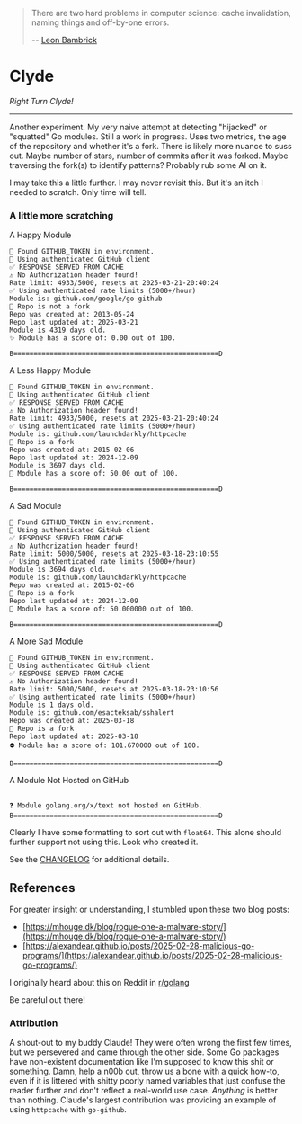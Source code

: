> There are two hard problems in computer science: cache invalidation, naming things and off-by-one errors. <!--markdownlint-disable MD041 -->
>
> -- [Leon Bambrick](https://twitter.com/secretGeek/status/7269997868)

# Clyde

_Right Turn Clyde!_

______________________________________________________________________

Another experiment. My very naive attempt at detecting "hijacked" or "squatted" Go modules. Still a work in progress. Uses two metrics, the age of the repository and whether it's a fork. There is likely more nuance to suss out. Maybe number of stars, number of commits after it was forked. Maybe traversing the fork(s) to identify patterns? Probably rub some AI on it.

I may take this a little further. I may never revisit this. But it's an itch I needed to scratch. Only time will tell.

### A little more scratching

A Happy Module

```text
🔑 Found GITHUB_TOKEN in environment.
🔐 Using authenticated GitHub client
✅ RESPONSE SERVED FROM CACHE
⚠️ No Authorization header found!
Rate limit: 4933/5000, resets at 2025-03-21-20:40:24
✅ Using authenticated rate limits (5000+/hour)
Module is: github.com/google/go-github
🍰 Repo is not a fork
Repo was created at: 2013-05-24
Repo last updated at: 2025-03-21
Module is 4319 days old.
✨ Module has a score of: 0.00 out of 100.

B===================================================D
```

A Less Happy Module

```text
🔑 Found GITHUB_TOKEN in environment.
🔐 Using authenticated GitHub client
✅ RESPONSE SERVED FROM CACHE
⚠️ No Authorization header found!
Rate limit: 4933/5000, resets at 2025-03-21-20:40:24
✅ Using authenticated rate limits (5000+/hour)
Module is: github.com/launchdarkly/httpcache
🍴 Repo is a fork
Repo was created at: 2015-02-06
Repo last updated at: 2024-12-09
Module is 3697 days old.
💩 Module has a score of: 50.00 out of 100.

B===================================================D
```

A Sad Module

```text
🔑 Found GITHUB_TOKEN in environment.
🔐 Using authenticated GitHub client
✅ RESPONSE SERVED FROM CACHE
⚠️ No Authorization header found!
Rate limit: 5000/5000, resets at 2025-03-18-23:10:55
✅ Using authenticated rate limits (5000+/hour)
Module is 3694 days old.
Module is: github.com/launchdarkly/httpcache
Repo was created at: 2015-02-06
🍴 Repo is a fork
Repo last updated at: 2024-12-09
💩 Module has a score of: 50.000000 out of 100.

B===================================================D
```

A More Sad Module

```text
🔑 Found GITHUB_TOKEN in environment.
🔐 Using authenticated GitHub client
✅ RESPONSE SERVED FROM CACHE
⚠️ No Authorization header found!
Rate limit: 5000/5000, resets at 2025-03-18-23:10:56
✅ Using authenticated rate limits (5000+/hour)
Module is 1 days old.
Module is: github.com/esacteksab/sshalert
Repo was created at: 2025-03-18
🍴 Repo is a fork
Repo last updated at: 2025-03-18
⛔ Module has a score of: 101.670000 out of 100.

B===================================================D
```

A Module Not Hosted on GitHub

```text

❓ Module golang.org/x/text not hosted on GitHub.
B===================================================D
```

Clearly I have some formatting to sort out with `float64`. This alone should further support not using this. Look who created it.

See the [CHANGELOG](./CHANGELOG.md) for additional details.

## References

For greater insight or understanding, I stumbled upon these two blog posts:

- [https://mhouge.dk/blog/rogue-one-a-malware-story/](https://mhouge.dk/blog/rogue-one-a-malware-story/)
- [https://alexandear.github.io/posts/2025-02-28-malicious-go-programs/](https://alexandear.github.io/posts/2025-02-28-malicious-go-programs/)

I originally heard about this on Reddit in [r/golang](https://www.reddit.com/r/golang/comments/1jbzuot/someone_copied_our_github_project_made_it_look/)

Be careful out there!

### Attribution

A shout-out to my buddy Claude! They were often wrong the first few times, but we persevered and came through the other side. Some Go packages have non-existent documentation like I'm supposed to know this shit or something. Damn, help a n00b out, throw us a bone with a quick how-to, even if it is littered with shitty poorly named variables that just confuse the reader further and don't reflect a real-world use case. _Anything_ is better than nothing. Claude's largest contribution was providing an example of using `httpcache` with `go-github`.
